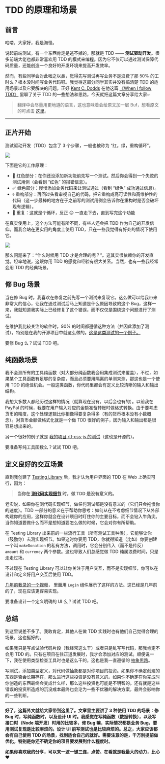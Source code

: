 # TDD 的原理和场景

## 前言

哈喽，大家好，我是海怪。

说起前端测试，有一个东西肯定是逃不掉的，那就是 TDD —— **测试驱动开发**。很多前端大佬也都非常喜欢用 TDD 的模式来编程。因为它不仅可以通过测试保障代码质量，还能创造一个良好的开发环境来提高开发效率。

然而，有些同学会对此嗤之以鼻，觉得先写测试再写业务不是浪费了那 50% 的工时么？根本没时间写业务代码呀。我觉得这部分同学其实并没有搞清楚 TDD 的适用场景以及它要解决的问题。正好 [Kent C. Dodds](https://kentcdodds.com/ "Kent C. Dodds") 在他这篇 [《When I follow TDD》](https://kentcdodds.com/blog/when-i-follow-tdd "《When I follow TDD》") 里聊了关于 TDD 的一些想法和思路，今天就把这篇文章分享给大家~

> 翻译中会尽量用更地道的语言，这也意味着会给原文加一层 Buf，想看原文的可点击 [这里](https://kentcdodds.com/blog/when-i-follow-tdd "原文")。

---

## 正片开始

测试驱动开发（TDD）包含了 3 个步骤，一般也被称为 “红，绿，重构循环”。

![](https://files.mdnice.com/user/24913/966c459e-5e11-4615-a71e-bd756d1f37c9.jpg)

下面是它的工作原理：

* 🚨 红色部分：在你还没添加新功能前先写一个测试。然后你会得到一个失败的测试用例（会看到 “红色” 的报错信息）。
* ✅ 绿色部分：慢慢添加业务代码来让测试通过（看到 “绿色” 成功通过信息）。
* 🌀 重构部分：再回过头看审视自己的代码，把它重构成高可读性和高维护性的代码（这一步最棒的地方在于之前写的测试用例会告诉你在重构时是否会破坏现有逻辑）。
* 🔁 重复：这就是个循环，反正 😉 一直走下去，直到写完这个功能

在真实使用上，这个方法可能有所不同，有些人还会把 TDD 作为自己的开发信仰。而我会站在更实用的角度上使用 TDD，只在一些我觉得有好处的情况下使用它。

![](https://files.mdnice.com/user/24913/6abb94da-5cd8-4f4d-ae09-f38b640ce9b5.png)

那么问题来了：“什么时候用 TDD 才是合理的呢？”。这其实很依赖你的开发直觉。坦率地说，这跟你用 TDD 的感觉和经验有很大关系。当然，也有一些我经常会用 TDD 的经典场景。

## 修 Bug 场景

当在修 Bug 时，我喜欢在修复之前先写一个测试来复现它。这么做可以给我带来非常大的信心，让我在通过测试后马上知道是什么原因导致的这个 Bug，这样一来，我就知道我实际上已经修复了这个错误，而不仅仅是围绕这个问题进行了测试。

在维护我比较关注的软件时，90% 的时间都遵循这种方法（并因此添加了测试）。特别是在我的开源项目中就这么做的。[这是这类测试的一个例子。](https://github.com/testing-library/user-event/blob/e5db332c3f0ed3f6743d400f25b3cbf91a697f32/src/__tests__/type.js#L595-L601)

要修 Bug 么？试试 TDD 吧。

## 纯函数场景

我不会测所有的工具纯函数（对大部分纯函数我会用集成测试来覆盖），不过，如果某个工具函数有足够的复杂度，而且必须要用隔离的单测来测，那这也是一个使用 TDD 的绝佳机会。一般这类函数，你代码里都会有定义比较清晰的输入和输出结构。

我想大多数人都经历过这样的情况（就算现在没有，以后会也有的）。以前我在 PayPal 的时候，我要在用户输入对应的金额准备转账时做格式转换。由于要考虑货币的精度，这个处理逻辑比你相像得要复杂得多（有的货币根本没有小数概念）。对货币金额做格式化就是一个做 TDD 很好的例子，因为输入和输出都是很容易想出来的。

另一个很好的例子就是 [我的项目 rtl-css-js 的测试](https://github.com/kentcdodds/rtl-css-js/blob/main/src/__tests__/index.js)（这也是开源的）。

要准备写纯工具函数么？试试 TDD 吧。

## 定义良好的交互场景

直到我创建了 [Testing Library](https://testing-library.com/ "Testing Library") 后，我才认为用户界面的 TDD 在 Web 上确实可行，因为：

> **当你在 [测代码实现细节](https://kentcdodds.com/blog/testing-implementation-details) 时，做 TDD 是没有意义的。**

老实说，如果你在测代码实现细节，做任何测试都是没有意义的（它们只会拖慢你的速度）。TDD 一部分的意义在于帮助你思考：如何从在不考虑细节情况下从外部构建你的应用，这样你就会在设计项目时盯住你的主要目标，而不会钻入牛角尖。当你知道要做什么而不是想知道要怎么做的时候，它会对你有所帮助。

在 Testing Library 出来前的一些流行工具（所有测试工具种类），它能够让你（鼓励你）去测实现细节。如果这时你要用 TDD，你就得知道（比如）你要创建一个叫 `makeDonation` 的私有方法，调用时，它会分别传入（而不是传反） `amount` 和 `currency` 两个参数。这也导致人们总感觉做 TDD 纯属浪费时间，只是走走过场。

不过现在 Testing Library 可以让你关注于用户交互，而不是实现细节，你可以在设计和定义好用户交互后使用 TDD。

[几年前我录的一个视频](https://www.youtube.com/watch?v=kCR3JAR7CHE)， 里面用 `Login` 组件展示了这样的方法。这已经是几年前的了，现在应该更容易实现。

要准备设计一个定义明确的 UI 么？试试 TDD 吧。

## 总结

到这里说差不多了。我敢肯定，其他人在做 TDD 实践时也有他们自己觉得合理的场景，这也挺好的。

如果我只是写点试验代码片段（我经常这么干）或者只是乱写写代码，那我肯定不会用 TDD 的。只有在项目在往正道发展时，我才会添加对应的测试。顺便说一下，我在使用类型检查工具时也是这么干的。这也是我一直遵循的 [抽象思路](https://kentcdodds.com/blog/aha-programming)。

写测试，添加类型定义，对代码做抽象都是对你项目的投资。如果你不确定创建的东西是否会长期存在，那么进行这些投资是没有意义的。如果你不确定在你完成时你创造的东西最终会变成什么样，那么这些投资也可能是不明智的。还有就是这些错误的投资所造成的沉没成本最终也会沦为一些不优雅的解决方案，最终会影响你的一些判断。

---

**好了，这篇外文就给大家带到这里了。文章里主要讲了 3 种使用 TDD 的场景：修 Bug 时，写纯函数时，以及设计 UI 时。我感觉在写纯函数（数据转换），以及写接口时（Node 端开发）时用的比较多，修 Bug 嘛，实际情况都是业务 Bug，要用测试复现是比较麻烦的。设计 UI 前写测试也是比较麻烦的。总之，大家应该都会有自己使用 TDD 的场景，找到适合自己的就好。需要注意的是，千万别提前做优化，特别是你还不确定你的项目要发展到什么程度时。**

**如果你喜欢我的分享，可以来一波一键三连，点赞、在看就是我最大的动力，比心 ❤️**
